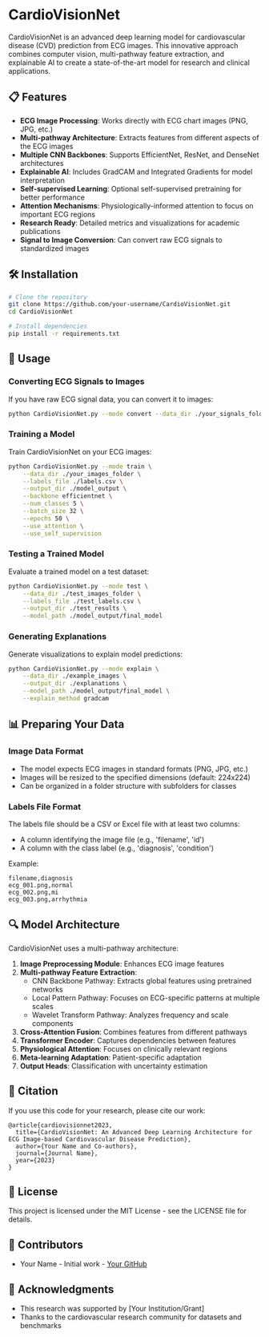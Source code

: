 # CardioVisionNet

CardioVisionNet is an advanced deep learning model for cardiovascular disease (CVD) prediction from ECG images. This innovative approach combines computer vision, multi-pathway feature extraction, and explainable AI to create a state-of-the-art model for research and clinical applications.

## 📋 Features

- **ECG Image Processing**: Works directly with ECG chart images (PNG, JPG, etc.)
- **Multi-pathway Architecture**: Extracts features from different aspects of the ECG images
- **Multiple CNN Backbones**: Supports EfficientNet, ResNet, and DenseNet architectures
- **Explainable AI**: Includes GradCAM and Integrated Gradients for model interpretation
- **Self-supervised Learning**: Optional self-supervised pretraining for better performance
- **Attention Mechanisms**: Physiologically-informed attention to focus on important ECG regions
- **Research Ready**: Detailed metrics and visualizations for academic publications
- **Signal to Image Conversion**: Can convert raw ECG signals to standardized images

## 🛠️ Installation

```bash
# Clone the repository
git clone https://github.com/your-username/CardioVisionNet.git
cd CardioVisionNet

# Install dependencies
pip install -r requirements.txt
```

## 🚀 Usage

### Converting ECG Signals to Images

If you have raw ECG signal data, you can convert it to images:

```bash
python CardioVisionNet.py --mode convert --data_dir ./your_signals_folder --output_dir ./output_images --convert_signals
```

### Training a Model

Train CardioVisionNet on your ECG images:

```bash
python CardioVisionNet.py --mode train \
    --data_dir ./your_images_folder \
    --labels_file ./labels.csv \
    --output_dir ./model_output \
    --backbone efficientnet \
    --num_classes 5 \
    --batch_size 32 \
    --epochs 50 \
    --use_attention \
    --use_self_supervision
```

### Testing a Trained Model

Evaluate a trained model on a test dataset:

```bash
python CardioVisionNet.py --mode test \
    --data_dir ./test_images_folder \
    --labels_file ./test_labels.csv \
    --output_dir ./test_results \
    --model_path ./model_output/final_model
```

### Generating Explanations

Generate visualizations to explain model predictions:

```bash
python CardioVisionNet.py --mode explain \
    --data_dir ./example_images \
    --output_dir ./explanations \
    --model_path ./model_output/final_model \
    --explain_method gradcam
```

## 📊 Preparing Your Data

### Image Data Format

- The model expects ECG images in standard formats (PNG, JPG, etc.)
- Images will be resized to the specified dimensions (default: 224x224)
- Can be organized in a folder structure with subfolders for classes

### Labels File Format

The labels file should be a CSV or Excel file with at least two columns:
- A column identifying the image file (e.g., 'filename', 'id')
- A column with the class label (e.g., 'diagnosis', 'condition')

Example:
```
filename,diagnosis
ecg_001.png,normal
ecg_002.png,mi
ecg_003.png,arrhythmia
```

## 🔍 Model Architecture

CardioVisionNet uses a multi-pathway architecture:

1. **Image Preprocessing Module**: Enhances ECG image features
2. **Multi-pathway Feature Extraction**:
   - CNN Backbone Pathway: Extracts global features using pretrained networks
   - Local Pattern Pathway: Focuses on ECG-specific patterns at multiple scales
   - Wavelet Transform Pathway: Analyzes frequency and scale components
3. **Cross-Attention Fusion**: Combines features from different pathways
4. **Transformer Encoder**: Captures dependencies between features
5. **Physiological Attention**: Focuses on clinically relevant regions
6. **Meta-learning Adaptation**: Patient-specific adaptation
7. **Output Heads**: Classification with uncertainty estimation

## 📝 Citation

If you use this code for your research, please cite our work:

```
@article{cardiovisionnet2023,
  title={CardioVisionNet: An Advanced Deep Learning Architecture for ECG Image-based Cardiovascular Disease Prediction},
  author={Your Name and Co-authors},
  journal={Journal Name},
  year={2023}
}
```

## 📄 License

This project is licensed under the MIT License - see the LICENSE file for details.

## 👥 Contributors

- Your Name - Initial work - [Your GitHub](https://github.com/yourusername)

## 🙏 Acknowledgments

- This research was supported by [Your Institution/Grant]
- Thanks to the cardiovascular research community for datasets and benchmarks 